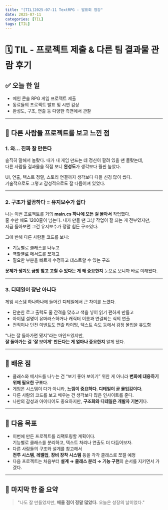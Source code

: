 ```yaml
---
title: "[TIL]2025-07-11 TextRPG - 발표회 청강"
date: 2025-07-11
categories: [TIL]
tags: [TIL]
---
```

# 🗓️ TIL - 프로젝트 제출 & 다른 팀 결과물 관람 후기

## ✅ 오늘 한 일

- 메인 콘솔 RPG 게임 프로젝트 제출
- 동료들의 프로젝트 발표 및 시연 감상
- 완성도, 구조, 연출 등 다양한 측면에서 관찰

---

## 👀 다른 사람들 프로젝트를 보고 느낀 점

### 1. **와... 진짜 잘 만든다**
솔직히 말해서 놀랐다. 내가 내 게임 만드는 데 정신이 팔려 있을 땐 몰랐는데,  
다른 사람들 결과물을 직접 보니 **완성도**가 생각보다 훨씬 높았다.

UI, 연출, 텍스트 정렬, 스토리 연결까지 생각보다 다들 신경 많이 썼다.  
기술적으로도 그렇고 감성적으로도 잘 다듬어져 있었다.

---

### 2. **구조가 깔끔하다 = 유지보수가 쉽다**
나는 이번 프로젝트를 거의 **main.cs 하나에 모든 걸 몰아서** 작업했다.  
줄 수만 해도 1200줄이 넘는다. 내가 만들 땐 그냥 작업이 잘 되는 게 전부였지만,  
지금 돌아보면 그건 유지보수가 정말 힘든 구조였다.

그에 반해 다른 사람들 코드를 보니:
- 기능별로 클래스를 나누고
- 역할별로 메서드를 쪼개고
- 필요한 부분을 빠르게 수정하고 테스트할 수 있는 구조

**문제가 생겨도 금방 찾고 고칠 수 있다는 게 왜 중요한지** 눈으로 보니까 바로 이해됐다.

---

### 3. **디테일이 장난 아니다**
게임 시스템 하나하나에 들어간 디테일에서 큰 차이를 느꼈다.

- 단순한 로그 출력도 줄 간격을 맞추고 색을 넣어 읽기 편하게 만들고
- 아이템 설명이 유머러스하거나 캐릭터 이름과 연결되는 식의 연출
- 전직이나 던전 이벤트도 연출 타이밍, 텍스트 속도 등에서 감정 몰입을 유도함

“나는 잘 돌아가면 됐지”라는 마인드였지만,  
**잘 돌아가는 걸 '잘 보이게' 만든다는 게 얼마나 중요한지** 알게 됐다.

---

## 🧠 배운 점

- 클래스와 메서드를 나누는 건 “보기 좋아 보이기” 위한 게 아니라 **변화에 대응하기 위해 필요한 구조**다.
- 게임은 시스템이 다가 아니라, **느낌이 중요하다. 디테일이 곧 몰입감이다.**
- 다른 사람의 코드를 보고 배우는 건 생각보다 많은 인사이트를 준다.
- 나만의 감성과 아이디어도 중요하지만, **구조화와 디테일은 개발자 기본기**다.

---

## 📌 다음 목표

- 이번에 만든 프로젝트를 리팩토링할 계획이다.  
  기능별로 클래스를 분리하고, 텍스트 처리나 연출도 더 다듬어보자.
- 다른 사람들의 구조와 설계를 참고해서  
  **전투 시스템**, **레벨업**, **장비 장착 시스템** 등을 각각 클래스로 쪼갤 예정
- 다음 프로젝트는 처음부터 **설계 → 클래스 분리 → 기능 구현**의 순서를 지키면서 가겠다.

---

## 🐣 마지막 한 줄 요약

> "나도 잘 만들었지만, **배울 점이 정말 많았다.** 오늘은 성장의 날이었다."
